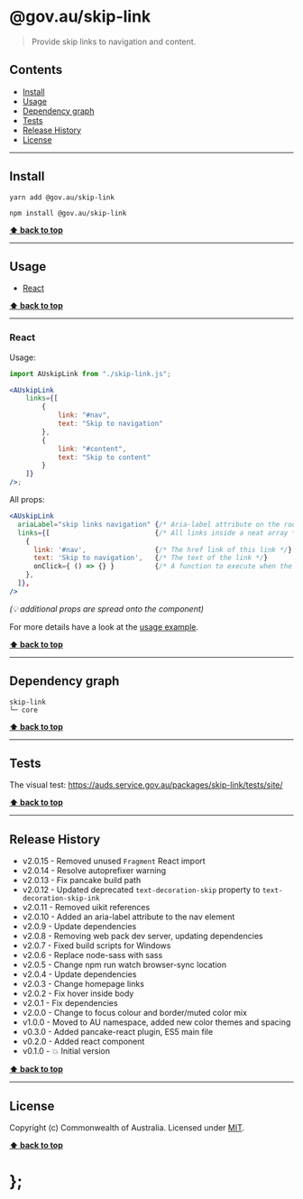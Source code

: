 # @gov.au/skip-link

> Provide skip links to navigation and content.

## Contents

- [Install](#install)
- [Usage](#usage)
- [Dependency graph](#dependency-graph)
- [Tests](#tests)
- [Release History](#release-history)
- [License](#license)

---

## Install

```shell
yarn add @gov.au/skip-link
```

```shell
npm install @gov.au/skip-link
```

**[⬆ back to top](#contents)**

---

## Usage

- [React](#react)

**[⬆ back to top](#contents)**

---

### React

Usage:

```jsx
import AUskipLink from "./skip-link.js";

<AUskipLink
	links={[
		{
			link: "#nav",
			text: "Skip to navigation"
		},
		{
			link: "#content",
			text: "Skip to content"
		}
	]}
/>;
```

All props:

```jsx
<AUskipLink
  ariaLabel="skip links navigation" {/* Aria-label attribute on the root element */}
  links={[                          {/* All links inside a neat array */}
    {
      link: '#nav',                 {/* The href link of this link */}
      text: 'Skip to navigation',   {/* The text of the link */}
      onClick={ () => {} }          {/* A function to execute when the link is clicked, optional */},
    },
  ]},
/>
```

_(💡 additional props are spread onto the component)_

For more details have a look at the [usage example](https://github.com/govau/design-system-components/tree/master/packages/skip-link/tests/react/index.js).

**[⬆ back to top](#contents)**

---

## Dependency graph

```shell
skip-link
└─ core
```

**[⬆ back to top](#contents)**

---

## Tests

The visual test: https://auds.service.gov.au/packages/skip-link/tests/site/

**[⬆ back to top](#contents)**

---

## Release History

- v2.0.15 - Removed unused `Fragment` React import
- v2.0.14 - Resolve autoprefixer warning
- v2.0.13 - Fix pancake build path
- v2.0.12 - Updated deprecated `text-decoration-skip` property to `text-decoration-skip-ink`
- v2.0.11 - Removed uikit references
- v2.0.10 - Added an aria-label attribute to the nav element
- v2.0.9 - Update dependencies
- v2.0.8 - Removing web pack dev server, updating dependencies
- v2.0.7 - Fixed build scripts for Windows
- v2.0.6 - Replace node-sass with sass
- v2.0.5 - Change npm run watch browser-sync location
- v2.0.4 - Update dependencies
- v2.0.3 - Change homepage links
- v2.0.2 - Fix hover inside body
- v2.0.1 - Fix dependencies
- v2.0.0 - Change to focus colour and border/muted color mix
- v1.0.0 - Moved to AU namespace, added new color themes and spacing
- v0.3.0 - Added pancake-react plugin, ES5 main file
- v0.2.0 - Added react component
- v0.1.0 - 💥 Initial version

**[⬆ back to top](#contents)**

---

## License

Copyright (c) Commonwealth of Australia.
Licensed under [MIT](https://raw.githubusercontent.com/govau/design-system-components/packages/core/master/LICENSE).

**[⬆ back to top](#contents)**

# };
